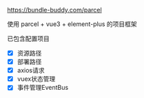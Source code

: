 https://bundle-buddy.com/parcel



使用 parcel + vue3 + element-plus 的项目框架

已包含配置项目
* [x] 资源路径
* [x] 部署路径
* [x] axios请求
* [x] vuex状态管理
* [x] 事件管理EventBus
